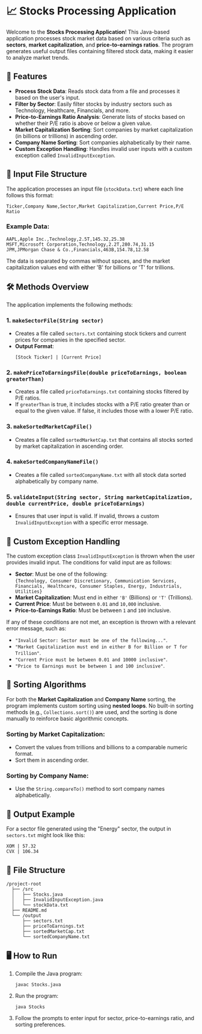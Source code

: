 

# 📈 Stocks Processing Application

Welcome to the **Stocks Processing Application**! This Java-based application processes stock market data based on various criteria such as **sectors**, **market capitalization**, and **price-to-earnings ratios**. The program generates useful output files containing filtered stock data, making it easier to analyze market trends.


## 🚀 Features

- **Process Stock Data**: Reads stock data from a file and processes it based on the user's input.
- **Filter by Sector**: Easily filter stocks by industry sectors such as Technology, Healthcare, Financials, and more.
- **Price-to-Earnings Ratio Analysis**: Generate lists of stocks based on whether their P/E ratio is above or below a given value.
- **Market Capitalization Sorting**: Sort companies by market capitalization (in billions or trillions) in ascending order.
- **Company Name Sorting**: Sort companies alphabetically by their name.
- **Custom Exception Handling**: Handles invalid user inputs with a custom exception called `InvalidInputException`.

## 📝 Input File Structure

The application processes an input file (`stockData.txt`) where each line follows this format:

```
Ticker,Company Name,Sector,Market Capitalization,Current Price,P/E Ratio
```

### Example Data:
```
AAPL,Apple Inc.,Technology,2.5T,145.32,25.38
MSFT,Microsoft Corporation,Technology,2.2T,280.74,31.15
JPM,JPMorgan Chase & Co.,Financials,463B,154.78,12.58
```

The data is separated by commas without spaces, and the market capitalization values end with either 'B' for billions or 'T' for trillions.

## 🛠️ Methods Overview

The application implements the following methods:

### 1. `makeSectorFile(String sector)`
- Creates a file called `sectors.txt` containing stock tickers and current prices for companies in the specified sector.
- **Output Format**:
  ```
  [Stock Ticker] | [Current Price]
  ```

### 2. `makePriceToEarningsFile(double priceToEarnings, boolean greaterThan)`
- Creates a file called `priceToEarnings.txt` containing stocks filtered by P/E ratios.
- If `greaterThan` is true, it includes stocks with a P/E ratio greater than or equal to the given value. If false, it includes those with a lower P/E ratio.

### 3. `makeSortedMarketCapFile()`
- Creates a file called `sortedMarketCap.txt` that contains all stocks sorted by market capitalization in ascending order.

### 4. `makeSortedCompanyNameFile()`
- Creates a file called `sortedCompanyName.txt` with all stock data sorted alphabetically by company name.

### 5. `validateInput(String sector, String marketCapitalization, double currentPrice, double priceToEarnings)`
- Ensures that user input is valid. If invalid, throws a custom `InvalidInputException` with a specific error message.

## 🚧 Custom Exception Handling

The custom exception class `InvalidInputException` is thrown when the user provides invalid input. The conditions for valid input are as follows:

- **Sector**: Must be one of the following:  
  `{Technology, Consumer Discretionary, Communication Services, Financials, Healthcare, Consumer Staples, Energy, Industrials, Utilities}`
- **Market Capitalization**: Must end in either `'B'` (Billions) or `'T'` (Trillions).
- **Current Price**: Must be between `0.01` and `10,000` inclusive.
- **Price-to-Earnings Ratio**: Must be between `1` and `100` inclusive.

If any of these conditions are not met, an exception is thrown with a relevant error message, such as:

- `"Invalid Sector: Sector must be one of the following..."`.
- `"Market Capitalization must end in either B for Billion or T for Trillion"`.
- `"Current Price must be between 0.01 and 10000 inclusive"`.
- `"Price to Earnings must be between 1 and 100 inclusive"`.

## 🔧 Sorting Algorithms

For both the **Market Capitalization** and **Company Name** sorting, the program implements custom sorting using **nested loops**. No built-in sorting methods (e.g., `Collections.sort()`) are used, and the sorting is done manually to reinforce basic algorithmic concepts.

### Sorting by Market Capitalization:
- Convert the values from trillions and billions to a comparable numeric format.
- Sort them in ascending order.

### Sorting by Company Name:
- Use the `String.compareTo()` method to sort company names alphabetically.

## 💾 Output Example

For a sector file generated using the "Energy" sector, the output in `sectors.txt` might look like this:

```
XOM | 57.32
CVX | 106.34
```

## 📂 File Structure

```
/project-root
  ├── /src
  │   ├── Stocks.java
  │   ├── InvalidInputException.java
  │   └── stockData.txt
  ├── README.md
  └── /output
      ├── sectors.txt
      ├── priceToEarnings.txt
      ├── sortedMarketCap.txt
      └── sortedCompanyName.txt
```

## 🖥️ How to Run

1. Compile the Java program:
   ```
   javac Stocks.java
   ```

2. Run the program:
   ```
   java Stocks
   ```

3. Follow the prompts to enter input for sector, price-to-earnings ratio, and sorting preferences.

